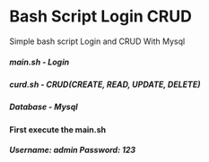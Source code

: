 # Bash Script Login CRUD
Simple  bash script Login and CRUD With Mysql
##### main.sh - Login
##### curd.sh - CRUD(CREATE, READ, UPDATE, DELETE)
##### Database - Mysql
#### First execute the main.sh
##### Username: admin Password: 123
